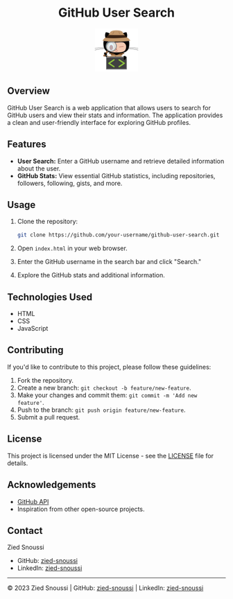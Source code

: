 <div align="center">
    <h1>GitHub User Search</h1>
    <img src="./img/github-logo.png" width="100px" alt="github logo"/>
</div>


## Overview

GitHub User Search is a web application that allows users to search for GitHub users and view their stats and information. The application provides a clean and user-friendly interface for exploring GitHub profiles.

## Features

- **User Search:** Enter a GitHub username and retrieve detailed information about the user.
- **GitHub Stats:** View essential GitHub statistics, including repositories, followers, following, gists, and more.

## Usage

1. Clone the repository:

   ```bash
   git clone https://github.com/your-username/github-user-search.git
   ```

2. Open `index.html` in your web browser.

3. Enter the GitHub username in the search bar and click "Search."

4. Explore the GitHub stats and additional information.

## Technologies Used

- HTML
- CSS
- JavaScript

## Contributing

If you'd like to contribute to this project, please follow these guidelines:

1. Fork the repository.
2. Create a new branch: `git checkout -b feature/new-feature`.
3. Make your changes and commit them: `git commit -m 'Add new feature'`.
4. Push to the branch: `git push origin feature/new-feature`.
5. Submit a pull request.

## License

This project is licensed under the MIT License - see the [LICENSE](LICENSE) file for details.

## Acknowledgements

- [GitHub API](https://developer.github.com/v3/)
- Inspiration from other open-source projects.

## Contact

Zied Snoussi
- GitHub: [zied-snoussi](https://github.com/zied-snoussi)
- LinkedIn: [zied-snoussi](https://www.linkedin.com/in/zied-snoussi)

---

© 2023 Zied Snoussi | GitHub: [zied-snoussi](https://github.com/zied-snoussi) | LinkedIn: [zied-snoussi](https://www.linkedin.com/in/zied-snoussi)
